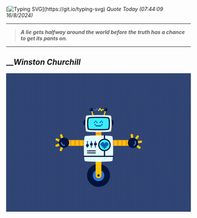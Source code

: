 [![Typing SVG](https://readme-typing-svg.herokuapp.com?font=Press+Start+2P&color=C2F784&size=35&width=900&height=100&lines=Hello+World%2C+I'm+Hung+!)](https://git.io/typing-svg) 
_Quote Today (07:44:09 16/8/2024)_
___
>**_A lie gets halfway around the world before the truth has a chance to get its pants on._**
___

## __**_Winston Churchill_**

![RobotDance](src/assets/images/robot-dancing-dribble.gif?style=center)
